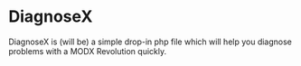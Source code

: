 DiagnoseX
=========

DiagnoseX is (will be) a simple drop-in php file which will help you diagnose problems with a MODX Revolution quickly.